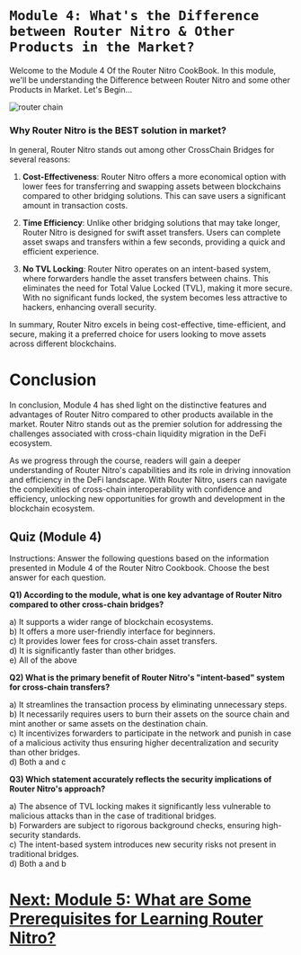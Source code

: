 # `Module 4: What's the Difference between Router Nitro & Other Products in the Market?`

Welcome to the Module 4 Of the Router Nitro CookBook. In this module, we'll be understanding the Difference between Router Nitro and some other Products in Market. Let's Begin...

![router chain](https://github.com/ShivankK26/Router-Nitro-CookBook/assets/115289871/edac46cf-dadb-4a42-ba1b-503af9d087a6)

### Why Router Nitro is the BEST solution in market?

In general, Router Nitro stands out among other CrossChain Bridges for several reasons:

1. **Cost-Effectiveness**: Router Nitro offers a more economical option with lower fees for transferring and swapping assets between blockchains compared to other bridging solutions. This can save users a significant amount in transaction costs.

2. **Time Efficiency**: Unlike other bridging solutions that may take longer, Router Nitro is designed for swift asset transfers. Users can complete asset swaps and transfers within a few seconds, providing a quick and efficient experience.

3. **No TVL Locking**: Router Nitro operates on an intent-based system, where forwarders handle the asset transfers between chains. This eliminates the need for Total Value Locked (TVL), making it more secure. With no significant funds locked, the system becomes less attractive to hackers, enhancing overall security.

In summary, Router Nitro excels in being cost-effective, time-efficient, and secure, making it a preferred choice for users looking to move assets across different blockchains.

# Conclusion

In conclusion, Module 4 has shed light on the distinctive features and advantages of Router Nitro compared to other products available in the market. Router Nitro stands out as the premier solution for addressing the challenges associated with cross-chain liquidity migration in the DeFi ecosystem.

As we progress through the course, readers will gain a deeper understanding of Router Nitro's capabilities and its role in driving innovation and efficiency in the DeFi landscape. With Router Nitro, users can navigate the complexities of cross-chain interoperability with confidence and efficiency, unlocking new opportunities for growth and development in the blockchain ecosystem.

## Quiz (Module 4)

Instructions: Answer the following questions based on the information presented in Module 4 of the Router Nitro Cookbook. Choose the best answer for each question.

**Q1) According to the module, what is one key advantage of Router Nitro compared to other cross-chain bridges?**

a) It supports a wider range of blockchain ecosystems.<br>
b) It offers a more user-friendly interface for beginners.<br>
c) It provides lower fees for cross-chain asset transfers.<br>
d) It is significantly faster than other bridges.<br>
e) All of the above

**Q2) What is the primary benefit of Router Nitro's "intent-based" system for cross-chain transfers?**

a) It streamlines the transaction process by eliminating unnecessary steps.<br>
b) It necessarily requires users to burn their assets on the source chain and mint another or same assets on the destination chain.<br>
c) It incentivizes forwarders to participate in the network and punish in case of a malicious activity thus ensuring higher decentralization and security than other bridges.<br>
d) Both a and c

**Q3) Which statement accurately reflects the security implications of Router Nitro's approach?**

a) The absence of TVL locking makes it significantly less vulnerable to malicious attacks than in the case of traditional bridges.<br>
b) Forwarders are subject to rigorous background checks, ensuring high-security standards.<br>
c) The intent-based system introduces new security risks not present in traditional bridges.<br>
d) Both a and b


# [Next: Module 5: What are Some Prerequisites for Learning Router Nitro? ](Module5.md)
